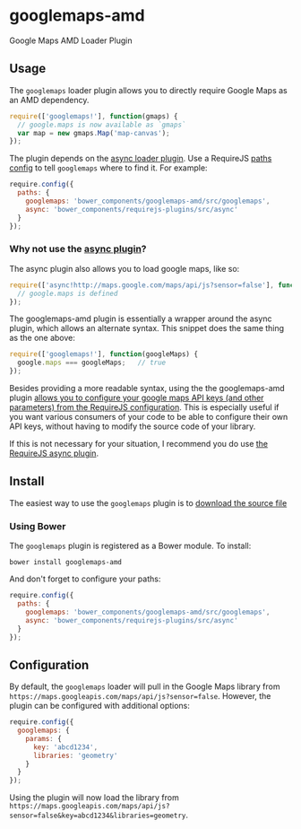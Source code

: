 googlemaps-amd
==============

Google Maps AMD Loader Plugin


## Usage

The `googlemaps` loader plugin allows you to directly require Google Maps as an AMD dependency.

```javascript
require(['googlemaps!'], function(gmaps) {
  // google.maps is now available as `gmaps`
  var map = new gmaps.Map('map-canvas');
});
```

The plugin depends on the [async loader plugin](https://github.com/millermedeiros/requirejs-plugins). Use a RequireJS [paths config](http://requirejs.org/docs/api.html#config-paths) to tell `googlemaps` where to find it. For example:

```javascript
require.config({
  paths: {
    googlemaps: 'bower_components/googlemaps-amd/src/googlemaps',
    async: 'bower_components/requirejs-plugins/src/async'
  }
});
```

### Why not use the [async plugin](https://github.com/millermedeiros/requirejs-plugins/)?

The async plugin also allows you to load google maps, like so:

```javascript
require(['async!http://maps.google.com/maps/api/js?sensor=false'], function() {
  // google.maps is defined
});
```

The googlemaps-amd plugin is essentially a wrapper around the async plugin, which allows an alternate syntax. This snippet does the same thing as the one above:

```javascript
require(['googlemaps!'], function(googleMaps) {
  google.maps === googleMaps;   // true
});
```

Besides providing a more readable syntax, using the the googlemaps-amd plugin [allows you to configure your google maps API keys (and other parameters) from the RequireJS configuration](#configuration). This is especially useful if you want various consumers of your code to be able to configure their own API keys, without having to modify the source code of your library.

If this is not necessary for your situation, I recommend you do use [the RequireJS async plugin](https://github.com/millermedeiros/requirejs-plugins).


## Install

The easiest way to use the `googlemaps` plugin is to [download the source file](https://raw.github.com/hamweather/googlemaps-amd/master/src/googlemaps.js)

### Using Bower

The `googlemaps` plugin is registered as a Bower module. To install:

```
bower install googlemaps-amd
```

And don't forget to configure your paths:

```javascript
require.config({
  paths: {
    googlemaps: 'bower_components/googlemaps-amd/src/googlemaps',
    async: 'bower_components/requirejs-plugins/src/async'
  }
});
```


## Configuration

By default, the `googlemaps` loader will pull in the Google Maps library from `https://maps.googleapis.com/maps/api/js?sensor=false`. However, the plugin can be configured with additional options:

```javascript
require.config({
  googlemaps: {
    params: {
      key: 'abcd1234',
      libraries: 'geometry'
    }
  }
});
```

Using the plugin will now load the library from `https://maps.googleapis.com/maps/api/js?sensor=false&key=abcd1234&libraries=geometry`.
